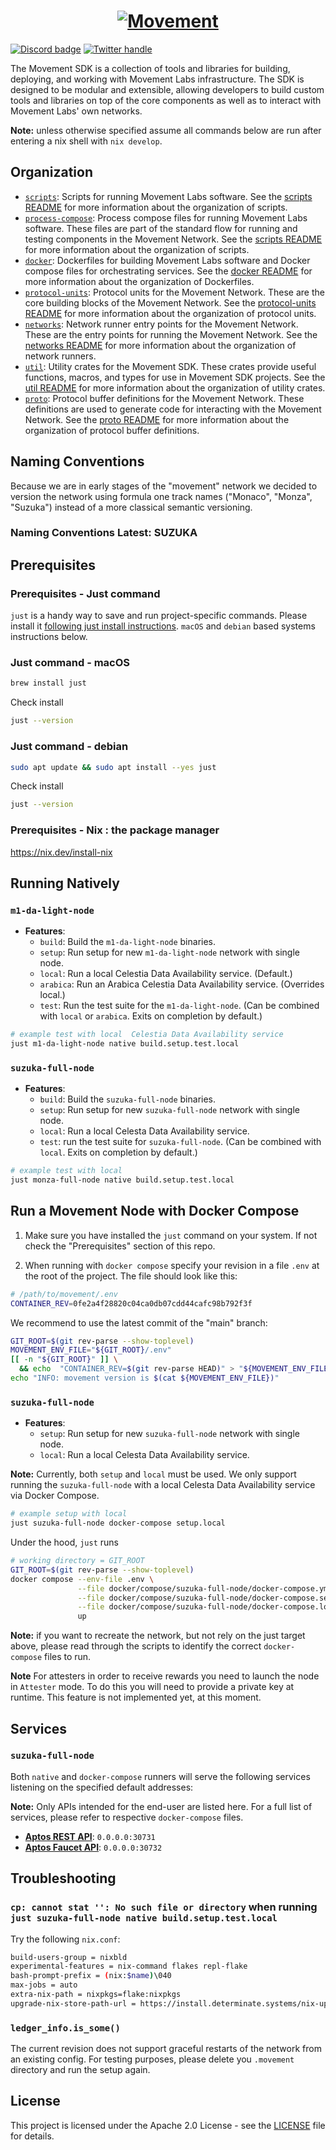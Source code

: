 <a href="https://movementlabs.xyz/">
  <h1 align="center">
      <img alt="Movement" src="./img/movement-labs-logo-yellow.png">
  </h1>
</a>

[![Discord badge][]](https://discord.gg/movementlabsxyz)
[![Twitter handle][]][Twitter badge]

[Discord badge]: https://img.shields.io/discord/1101576619493167217?logo=discord
[Twitter handle]: https://img.shields.io/twitter/follow/movementlabsxyz.svg?style=social&label=Follow
[Twitter badge]: https://twitter.com/intent/follow?screen_name=movementlabsxyz

The Movement SDK is a collection of tools and libraries for building, deploying, and working with Movement Labs infrastructure. The SDK is designed to be modular and extensible, allowing developers to build custom tools and libraries on top of the core components as well as to interact with Movement Labs' own networks.

**Note:** unless otherwise specified assume all commands below are run after entering a nix shell with `nix develop`.

## Organization
- [`scripts`](./scripts): Scripts for running Movement Labs software. See the [scripts README](./scripts/README.md) for more information about the organization of scripts.
- [`process-compose`](./process-compose): Process compose files for running Movement Labs software. These files are part of the standard flow for running and testing components in the Movement Network. See the [scripts README](./scripts/README.md) for more information about the organization of scripts.
- [`docker`](./docker): Dockerfiles for building Movement Labs software and Docker compose files for orchestrating services. See the [docker README](./docker/README.md) for more information about the organization of Dockerfiles.
- [`protocol-units`](./protocol-units): Protocol units for the Movement Network. These are the core building blocks of the Movement Network. See the [protocol-units README](./protocol-units/README.md) for more information about the organization of protocol units.
- [`networks`](./networks): Network runner entry points for the Movement Network. These are the entry points for running the Movement Network. See the [networks README](./networks/README.md) for more information about the organization of network runners.
- [`util`](./util): Utility crates for the Movement SDK. These crates provide useful functions, macros, and types for use in Movement SDK projects. See the [util README](./util/README.md) for more information about the organization of utility crates.
- [`proto`](./proto): Protocol buffer definitions for the Movement Network. These definitions are used to generate code for interacting with the Movement Network. See the [proto README](./proto/README.md) for more information about the organization of protocol buffer definitions.

## Naming Conventions
Because we are in early stages of the "movement" network we decided to version the
network using formula one track names ("Monaco", "Monza", "Suzuka") instead of a more 
classical semantic versioning. 

### Naming Conventions Latest: SUZUKA

## Prerequisites
### Prerequisites - Just command
`just` is a handy way to save and run project-specific commands. Please install it
[following just install instructions](https://github.com/casey/just?tab=readme-ov-file#installation). `macOS` and `debian` based systems instructions below.

### Just command - macOS
```bash 
brew install just
```
Check install
```bash
just --version
```

### Just command - debian
```bash 
sudo apt update && sudo apt install --yes just
```
Check install
```bash
just --version
```

### Prerequisites - Nix : the package manager

https://nix.dev/install-nix


## Running Natively
### `m1-da-light-node`

- **Features**:
    - `build`: Build the `m1-da-light-node` binaries.
    - `setup`: Run setup for new `m1-da-light-node` network with single node.
    - `local`: Run a local Celestia Data Availability service. (Default.)
    - `arabica`: Run an Arabica Celestia Data Availability service. (Overrides local.)
    - `test`: Run the test suite for the `m1-da-light-node`. (Can be combined with `local` or `arabica`. Exits on completion by default.)

```bash
# example test with local  Celestia Data Availability service
just m1-da-light-node native build.setup.test.local
```

### `suzuka-full-node`

- **Features**:
    - `build`: Build the `suzuka-full-node` binaries.
    - `setup`: Run setup for new `suzuka-full-node` network with single node.
    - `local`: Run a local Celesta Data Availability service. 
    - `test`: run the test suite for `suzuka-full-node`. (Can be combined with `local`. Exits on completion by default.)

```bash
# example test with local
just monza-full-node native build.setup.test.local
```

## Run a Movement Node with Docker Compose
1. Make sure you have installed the `just` command on your system. If not check the 
"Prerequisites" section of this repo.

2. When running with `docker compose` specify your revision in a file `.env` at the root of
the project. The file should look like this:
```bash
# /path/to/movement/.env
CONTAINER_REV=0fe2a4f28820c04ca0db07cdd44cafc98b792f3f
```

We recommend to use the latest commit of the "main" branch:
```bash
GIT_ROOT=$(git rev-parse --show-toplevel)
MOVEMENT_ENV_FILE="${GIT_ROOT}/.env"
[[ -n "${GIT_ROOT}" ]] \
  && echo  "CONTAINER_REV=$(git rev-parse HEAD)" > "${MOVEMENT_ENV_FILE}"
echo "INFO: movement version is $(cat ${MOVEMENT_ENV_FILE})"
```

### `suzuka-full-node`

- **Features**:
    - `setup`: Run setup for new `suzuka-full-node` network with single node.
    - `local`: Run a local Celesta Data Availability service.

**Note:** Currently, both `setup` and `local` must be used. 
We only support running the `suzuka-full-node` with a local Celesta Data Availability 
service via Docker Compose.

```bash
# example setup with local
just suzuka-full-node docker-compose setup.local
```
Under the hood, `just` runs
```bash
# working directory = GIT_ROOT
GIT_ROOT=$(git rev-parse --show-toplevel)
docker compose --env-file .env \
               --file docker/compose/suzuka-full-node/docker-compose.yml \
               --file docker/compose/suzuka-full-node/docker-compose.setup.yml \
               --file docker/compose/suzuka-full-node/docker-compose.local.yml \
               up
```

**Note:** if you want to recreate the network, but not rely on the just target above, please read through the scripts to identify the correct `docker-compose` files to run.

**Note** For attesters in order to receive rewards you need to launch the node in 
`Attester` mode. To do this you will need to provide a private key at runtime.
This feature is not implemented yet, at this moment.


## Services

### `suzuka-full-node`

Both `native` and `docker-compose` runners will serve the following services listening on the specified default addresses:

**Note:** Only APIs intended for the end-user are listed here. For a full list of services, please refer to respective `docker-compose` files.

- **[Aptos REST API](https://api.devnet.aptoslabs.com/v1/spec#/)**: `0.0.0.0:30731`
- **[Aptos Faucet API](https://aptos.dev/apis/#faucet-api-only-testnetdevnet)**: `0.0.0.0:30732`

## Troubleshooting

### `cp: cannot stat '': No such file or directory` when running `just suzuka-full-node native build.setup.test.local`

Try the following `nix.conf`:

```bash
build-users-group = nixbld
experimental-features = nix-command flakes repl-flake
bash-prompt-prefix = (nix:$name)\040
max-jobs = auto
extra-nix-path = nixpkgs=flake:nixpkgs
upgrade-nix-store-path-url = https://install.determinate.systems/nix-upgrade/stable/universal
```

### `ledger_info.is_some()`
The current revision does not support graceful restarts of the network from an existing config. For testing purposes, please delete you `.movement` directory and run the setup again.

## License

This project is licensed under the Apache 2.0 License - see the [LICENSE](LICENSE) file for details.
